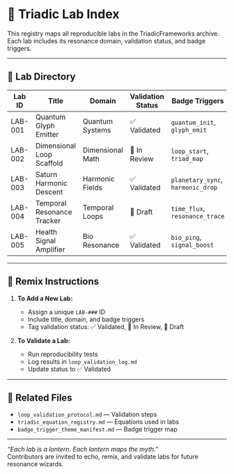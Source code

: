 # 🧪 Triadic Lab Index

This registry maps all reproducible labs in the TriadicFrameworks archive. Each lab includes its resonance domain, validation status, and badge triggers.

---

## 🔬 Lab Directory

| Lab ID | Title                                | Domain            | Validation Status | Badge Triggers |
|--------|--------------------------------------|-------------------|-------------------|----------------|
| LAB-001 | Quantum Glyph Emitter                | Quantum Systems   | ✅ Validated       | `quantum_init`, `glyph_emit` |
| LAB-002 | Dimensional Loop Scaffold            | Dimensional Math  | 🧪 In Review       | `loop_start`, `triad_map` |
| LAB-003 | Saturn Harmonic Descent              | Harmonic Fields   | ✅ Validated       | `planetary_sync`, `harmonic_drop` |
| LAB-004 | Temporal Resonance Tracker           | Temporal Loops    | 🔧 Draft           | `time_flux`, `resonance_trace` |
| LAB-005 | Health Signal Amplifier              | Bio Resonance     | ✅ Validated       | `bio_ping`, `signal_boost` |

---

## 🧭 Remix Instructions

1. **To Add a New Lab:**
   - Assign a unique `LAB-###` ID
   - Include title, domain, and badge triggers
   - Tag validation status: ✅ Validated, 🧪 In Review, 🔧 Draft

2. **To Validate a Lab:**
   - Run reproducibility tests
   - Log results in `loop_validation_log.md`
   - Update status to ✅ Validated

---

## 📘 Related Files

- `loop_validation_protocol.md` — Validation steps
- `triadic_equation_registry.md` — Equations used in labs
- `badge_trigger_theme_manifest.md` — Badge trigger map

---

_“Each lab is a lantern. Each lantern maps the myth.”_  
Contributors are invited to echo, remix, and validate labs for future resonance wizards.
